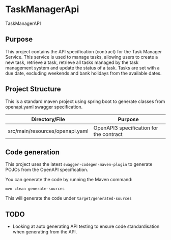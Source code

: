 # TaskManagerApi
TaskManagerAPI

## Purpose
This project contains the API specification (contract) for the Task Manager Service. 
This service is used to manage tasks, allowing users to create a new task, retrieve a task, 
retrieve all tasks managed by the task management system and update the status of a task. Tasks 
are set with a due date, excluding weekends and bank holidays from the available dates. 

## Project Structure
This is a standard maven project using spring boot to generate classes from openapi.yaml swagger specification.

| Directory/File                 | Purpose                                 |
|--------------------------------|-----------------------------------------|
| src/main/resources/openapi.yaml| OpenAPI3 specification for the contract |

## Code generation
This project uses the latest `swagger-codegen-maven-plugin` to generate POJOs from the OpenAPI specification.

You can generate the code by running the Maven command:

```
mvn clean generate-sources
```

This will generate the code under `target/generated-sources`

## TODO

- Looking at auto generating API testing to ensure code standardisation when generating from the API. 